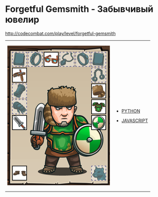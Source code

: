 # Forgetful Gemsmith  - Забывчивый ювелир

http://codecombat.com/play/level/forgetful-gemsmith
<table>
<tr>
<td>

![Hero Picture](hero.png?raw=true "Hero Picture")

</td>
<td>
<ul>
<li>

[PYTHON](GemsInTheDepth.py)

</li>
<li>

[JAVASCRIPT](GemsInTheDepth.js)

</li>
</td>
</tr>
<table>